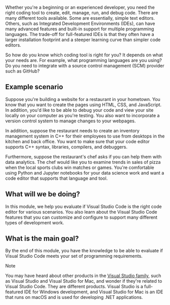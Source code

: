 Whether you're a beginning or an experienced developer, you need the right coding tool to create, edit, manage, run, and debug code. There are many different tools available. Some are essentially, simple text editors. Others, such as Integrated Development Environments (IDEs), can have many advanced features and built-in support for multiple programming languages. The trade-off for full-featured IDEs is that they often have a larger installation footprint and a steeper learning curve than simpler code editors.

So how do you know which coding tool is right for you? It depends on what your needs are. For example, what programming languages are you using? Do you need to integrate with a source control management (SCM) provider such as GitHub?

## Example scenario

Suppose you're building a website for a restaurant in your hometown. You know that you want to create the pages using HTML, CSS, and JavaScript. In addition, you'd like to be able to debug your code and view your site locally on your computer as you're testing. You also want to incorporate a version control system to manage changes to your webpages.

In addition, suppose the restaurant needs to create an inventory management system in C++ for their employees to use from desktops in the kitchen and back office. You want to make sure that your code editor supports C++ syntax, libraries, compilers, and debuggers.

Furthermore, suppose the restaurant's chef asks if you can help them with data analytics. The chef would like you to examine trends in sales of pizza when the local sports clubs win matches or games. You're comfortable using Python and Jupyter notebooks for your data science work and want a code editor that supports that language and tool.

## What will we be doing?

In this module, we help you evaluate if Visual Studio Code is the right code editor for various scenarios. You also learn about the Visual Studio Code features that you can customize and configure to support many different types of development work.

## What is the main goal?

By the end of this module, you have the knowledge to be able to evaluate if Visual Studio Code meets your set of programming requirements.

> [!NOTE]
> You may have heard about other products in the [Visual Studio family](https://visualstudio.microsoft.com?azure-portal=true), such as Visual Studio and Visual Studio for Mac, and wonder if they're related to Visual Studio Code. They are different products. Visual Studio is a full-featured IDE for Windows development, and Visual Studio for Mac is an IDE that runs on macOS and is used for developing .NET applications.